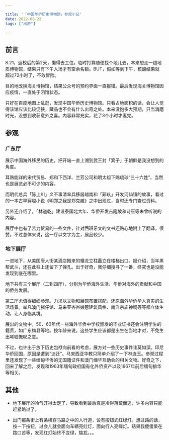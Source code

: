 ```yaml
---

title: '「中国华侨历史博物馆」参观小记'
date: 2022-08-22
tags: ["出游"]

---
```

## 前言
     
8.21，返校后的第2天，懒得去工位。临时打算随便找个地儿去，本来想走一趟地质博物馆，结果只有下午入场才有空余名额。BUT，假如等到下午，核酸结果就超过72小时了，不敢冒险。  

目的地改换海关博物馆，结果公众号的预约界面一直报错。最后发现海关博物馆因应疫情，一直处于闭馆状态。  

只好在百度地图上乱逛，发现中国华侨历史博物馆。只看占地面积的话，会让人觉得该馆应该比较促狭，藏品也不会有什么出奇之处。本来没抱多大预期，只当消磨时光，没想到收获意外之喜。内容非常充实，花了3个小时才逛完。  
## 参观
### 广东厅
    
展示中国海外移民的历史，把开端一直上溯到武王封「箕子」于朝鲜是我没想到的角度。   

耳熟能详的宋代贸易、郑和下西洋、兰芳公司和明太祖下赐琉球“三十六姓”，当然也是展览必不可少的内容。   

而明代总兵「陈上川」义不事清率兵移居越南和「鄚玖」开发河仙镇的故事，看过的一本古早穿越小说《明郑之我是郑克臧》之中出现过，当时还专门查过资料。   

另外还介绍了，「林道乾」建设泰国北大年、华侨开发吉隆坡和诗巫等未曾听说的内容。   

展厅中也有了苦力贸易的一些文件，针对西班牙文的文书还贴心地附上了翻译，很赞。不过总体来说，这一厅以文字为主，展品较少。     
### 地下展厅
    
一进地下，从美国唐人街某酒店搬来的蟠龙立柱矗立在楼梯出口。据介绍，当年黑帮武斗，还在此柱上还留下了弹孔。出于好奇，我仔细搜寻了一番，终究也是没能发现到底在哪里。   

地下共有三个展厅（二到四厅），分别为华侨海外生活、华侨对海外的贡献和中国的侨务发展。   

第二厅尤值得细细参观。力求以文物和展馆布置搭配，还原海外华侨华人真实的生活场景。举凡澳门猪仔馆、马来亚峇峇娘惹建筑风格、南洋宗庙神祠等等都立体生动，让人身临其境。    

展出的文物中，50、60年代一些海外华侨中学校颁发的毕业证书还会注明学生的籍贯，如广东梅县等地。按年龄来说，这些学生应该都是出生在当地才对，不免生出唏嘘慨叹之意。    

不过，也许出于放下历史包袱向前看的考虑，展方对一些历史事件讳莫如深。印尼华侨回国，原因是遭到“迫迁”。马来西亚华教只简单介绍了一下林连玉。参观过程里还发现了一些缅甸华侨的无国籍证件和澳门缅华互助会的相关文物。好奇之下，回来了解之后，发现和1963年缅甸政府国有化外侨资产以及1967年前后缅甸排华等相关。    
## 其他
    
* 地下展厅的冷气开得太足了，导致看到最后真是冷得落荒而逃，许多内容只能赶紧略过了。    

* 出门那条街上有条横穿马路之中的人行道，设有按钮式红绿灯。想过路的话，按一下按钮，过会儿就会面向车辆亮红灯，面向行人亮绿灯。结果我傻傻呆在路口苦等，发现红灯始终不变绿，尴尬。。。    